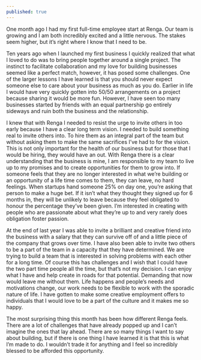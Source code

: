```yaml
---
published: true
---
```

One month ago I had my first full-time employee start at Renga. Our team is growing and I am both incredibly excited and a little nervous. The stakes seem higher, but it’s right where I know that I need to be.

Ten years ago when I launched my first business I quickly realized that what I loved to do was to bring people together around a single project. The instinct to facilitate collaboration and my love for building businesses seemed like a perfect match, however, it has posed some challenges. One of the larger lessons I have learned is that you should never expect someone else to care about your business as much as you do. Earlier in life I would have very quickly gotten into 50/50 arrangements on a project because sharing it would be more fun. However, I have seen too many businesses started by friends with an equal partnership go entirely sideways and ruin both the business and the relationship.

I knew that with Renga I needed to resist the urge to invite others in too early because I have a clear long term vision. I needed to build something real to invite others into. To hire them as an integral part of the team but without asking them to make the same sacrifices I’ve had to for the vision. This is not only important for the health of our business but for those that I would be hiring, they would have an out. With Renga there is a clear understanding that the business is mine, I am responsible to my team to live up to my promises and to create opportunities for them to grow into. If someone feels that they are no longer interested in what we’re building or an opportunity of a life time comes to them, they can leave, no hard feelings. When startups hand someone 25% on day one, you’re asking that person to make a huge bet. If it isn’t what they thought they signed up for 6 months in, they will be unlikely to leave because they feel obligated to honour the percentage they’ve been given. I’m interested in creating with people who are passionate about what they’re up to and very rarely does obligation foster passion.

At the end of last year I was able to invite a brilliant and creative friend into the business with a salary that they can survive off of and a little piece of the company that grows over time. I have also been able to invite two others to be a part of the team in a capacity that they have determined. We are trying to build a team that is interested in solving problems with each other for a long time. Of course this has challenges and I wish that I could have the two part time people all the time, but that’s not my decision. I can enjoy what I have and help create in roads for that potential. Demanding that now would leave me without them. Life happens and people’s needs and motivations change, our work needs to be flexible to work with the sporadic nature of life. I have gotten to make some creative employment offers to individuals that I would love to be a part of the culture and it makes me so happy.

The most surprising thing this month has been how different Renga feels. There are a lot of challenges that have already popped up and I can’t imagine the ones that lay ahead. There are so many things I want to say about building, but if there is one thing I have learned it is that this is what I’m made to do. I wouldn’t trade it for anything and I feel so incredibly blessed to be afforded this opportunity.
